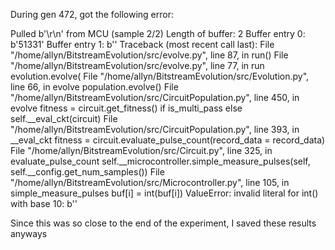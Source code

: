 During gen 472, got the following error:

Pulled b'\r\n' from MCU (sample 2/2)
Length of buffer: 2
Buffer entry 0: b'51331'
Buffer entry 1: b''
Traceback (most recent call last):
  File "/home/allyn/BitstreamEvolution/src/evolve.py", line 87, in <module>
    run()
  File "/home/allyn/BitstreamEvolution/src/evolve.py", line 77, in run
    evolution.evolve(
  File "/home/allyn/BitstreamEvolution/src/Evolution.py", line 66, in evolve
    population.evolve()
  File "/home/allyn/BitstreamEvolution/src/CircuitPopulation.py", line 450, in evolve
    fitness = circuit.get_fitness() if is_multi_pass else self.__eval_ckt(circuit)
  File "/home/allyn/BitstreamEvolution/src/CircuitPopulation.py", line 393, in __eval_ckt
    fitness = circuit.evaluate_pulse_count(record_data = record_data)
  File "/home/allyn/BitstreamEvolution/src/Circuit.py", line 325, in evaluate_pulse_count
    self.__microcontroller.simple_measure_pulses(self, self.__config.get_num_samples())
  File "/home/allyn/BitstreamEvolution/src/Microcontroller.py", line 105, in simple_measure_pulses
    buf[i] = int(buf[i])
ValueError: invalid literal for int() with base 10: b''

Since this was so close to the end of the experiment, I saved these results anyways

